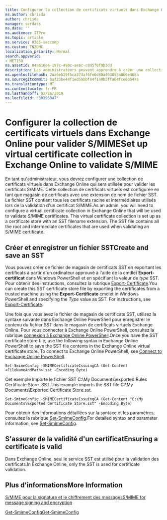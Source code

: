 ```yaml
---
title: Configurer la collection de certificats virtuels dans Exchange Online pour valider S/MIME
ms.author: chrisda
author: chrisda
manager: serdars
ms.date: ''
ms.audience: ITPro
ms.topic: article
ms.service: O365-seccomp
ms.custom: TN2DMC
localization_priority: Normal
search.appverid:
- MET150
ms.assetid: 04a616e6-197c-490c-ae8c-c8d5f0f0b3dd
description: Les administrateurs peuvent apprendre à créer une collection de certificats virtuels qui sera utilisée pour valider les certificats S/MIME dans Exchange Online.
ms.openlocfilehash: 2aa6e529f5ca374af6fe6d80a403058a8b6e468a
ms.sourcegitcommit: baf23be44f1ed5abbf84f140b5ffa64fce605478
ms.translationtype: MT
ms.contentlocale: fr-FR
ms.lasthandoff: 02/26/2019
ms.locfileid: "30296947"
---
```

# <a name="set-up-virtual-certificate-collection-in-exchange-online-to-validate-smime"></a><span data-ttu-id="9a5aa-103">Configurer la collection de certificats virtuels dans Exchange Online pour valider S/MIME</span><span class="sxs-lookup"><span data-stu-id="9a5aa-103">Set up virtual certificate collection in Exchange Online to validate S/MIME</span></span>

<span data-ttu-id="9a5aa-p101">En tant qu'administrateur, vous devrez configurer une collection de certificats virtuels dans Exchange Online qui sera utilisée pour valider les certificats S/MIME. Cette collection de certificats virtuels est configurée en tant que magasin de certificats avec une extension de nom de fichier SST. Le fichier SST contient tous les certificats racine et intermédiaires utilisés lors de la validation d'un certificat S/MIME.</span><span class="sxs-lookup"><span data-stu-id="9a5aa-p101">As an admin, you will need to configure a virtual certificate collection in Exchange Online that will be used to validate S/MIME certificates. This virtual certificate collection is set up as a certificate store with an SST filename extension. The SST file contains all the root and intermediate certificates that are used when validating an S/MIME certificate.</span></span>

## <a name="create-and-save-an-sst"></a><span data-ttu-id="9a5aa-107">Créer et enregistrer un fichier SST</span><span class="sxs-lookup"><span data-stu-id="9a5aa-107">Create and save an SST</span></span>

<span data-ttu-id="9a5aa-p102">Vous pouvez créer ce fichier de magasin de certificats SST en exportant les certificats à partir d'un ordinateur approuvé à l'aide de la cmdlet **Export-certificat** dans Windows PowerShell et en spécifiant la valeur de _type_ SST. Pour obtenir des instructions, consultez la rubrique [Export-Certificate](https://docs.microsoft.com/powershell/module/pkiclient/export-certificate).</span><span class="sxs-lookup"><span data-stu-id="9a5aa-p102">You can create this SST certificate store file by exporting the certificates from a trusted machine using the **Export-Certificate** cmdlet in Windows PowerShell and specifying the _Type_ value as SST. For instructions, see [Export-Certificate](https://docs.microsoft.com/powershell/module/pkiclient/export-certificate).</span></span>

<span data-ttu-id="9a5aa-p103">Une fois que vous avez le fichier de magasin de certificats SST, utilisez la syntaxe suivante dans Exchange Online PowerShell pour enregistrer le contenu du fichier SST dans le magasin de certificats virtuels Exchange Online. Pour vous connecter à Exchange Online PowerShell, consultez la rubrique [connexion à Exchange Online PowerShell](https://go.microsoft.com/fwlink/p/?linkid=396554).</span><span class="sxs-lookup"><span data-stu-id="9a5aa-p103">Once you have the SST certificate store file, use the following syntax in Exchange Online PowerShell to save the SST file contents in the Exchange Online virtual certificate store. To connect to Exchange Online PowerShell, see [Connect to Exchange Online PowerShell](https://go.microsoft.com/fwlink/p/?linkid=396554).</span></span>

```
Set-SmimeConfig -SMIMECertificateIssuingCA (Get-Content <FileNameAndPath>.sst -Encoding Byte)
```

<span data-ttu-id="9a5aa-112">Cet exemple importe le fichier SST C:\My Documents\exported Rules Certificate Store. SST.</span><span class="sxs-lookup"><span data-stu-id="9a5aa-112">This example imports the SST file C:\My Documents\Exported Certificate Store.sst.</span></span>

```
Set-SmimeConfig -SMIMECertificateIssuingCA (Get-Content "C:\My Documents\Exported Certificate Store.sst" -Encoding Byte)
```

<span data-ttu-id="9a5aa-113">Pour obtenir des informations détaillées sur la syntaxe et les paramètres, consultez la rubrique [Set-SmimeConfig](https://docs.microsoft.com/en-us/powershell/module/exchange/encryption-and-certificates/set-smimeconfig).</span><span class="sxs-lookup"><span data-stu-id="9a5aa-113">For detailed syntax and parameter information, see [Set-SmimeConfig](https://docs.microsoft.com/en-us/powershell/module/exchange/encryption-and-certificates/set-smimeconfig).</span></span>

## <a name="ensuring-a-certificate-is-valid"></a><span data-ttu-id="9a5aa-114">S'assurer de la validité d'un certificat</span><span class="sxs-lookup"><span data-stu-id="9a5aa-114">Ensuring a certificate is valid</span></span>

<span data-ttu-id="9a5aa-115">Dans Exchange Online, seul le service SST est utilisé pour la validation des certificats.</span><span class="sxs-lookup"><span data-stu-id="9a5aa-115">In Exchange Online, only the SST is used for certificate validation.</span></span>

## <a name="more-information"></a><span data-ttu-id="9a5aa-116">Plus d'informations</span><span class="sxs-lookup"><span data-stu-id="9a5aa-116">More Information</span></span>

[<span data-ttu-id="9a5aa-117">S/MIME pour la signature et le chiffrement des messages</span><span class="sxs-lookup"><span data-stu-id="9a5aa-117">S/MIME for message signing and encryption</span></span>](s-mime-for-message-signing-and-encryption.md)

[<span data-ttu-id="9a5aa-118">Get-SmimeConfig</span><span class="sxs-lookup"><span data-stu-id="9a5aa-118">Get-SmimeConfig</span></span>](http://technet.microsoft.com/library/4b29fa89-0840-4fe9-8885-019fcef2e02b.aspx)

